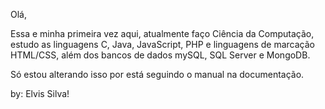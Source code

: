 Olá,
 
Essa e minha primeira vez aqui, atualmente faço Ciência da Computação, 
estudo as linguagens C, Java, JavaScript, PHP e linguagens de marcação 
HTML/CSS, além dos bancos de dados mySQL, SQL Server e MongoDB.

Só estou alterando isso por está seguindo o manual na documentação.

by: Elvis Silva!
